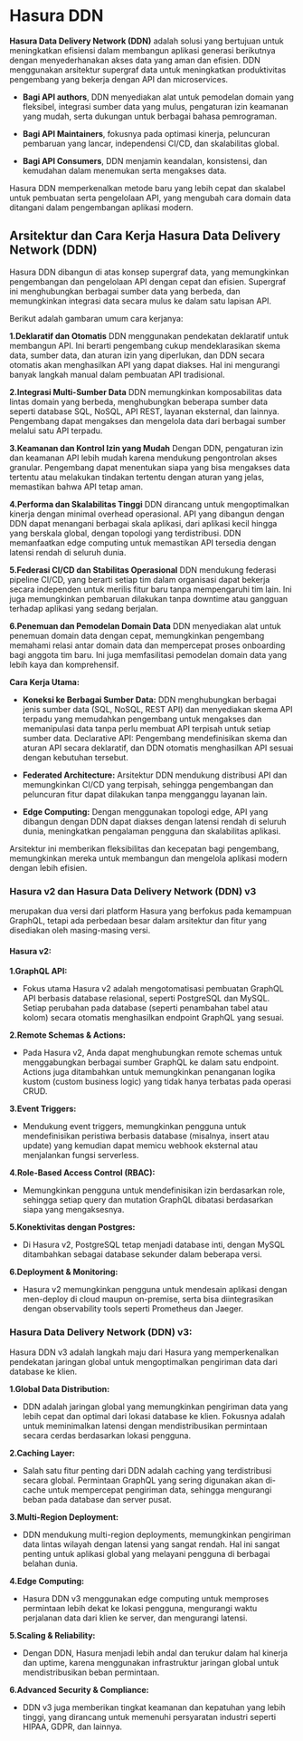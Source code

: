 # Hasura DDN
**Hasura Data Delivery Network (DDN)** adalah solusi yang bertujuan untuk meningkatkan efisiensi dalam membangun aplikasi generasi berikutnya dengan menyederhanakan akses data yang aman dan efisien. DDN menggunakan arsitektur supergraf data untuk meningkatkan produktivitas pengembang yang bekerja dengan API dan microservices.

* **Bagi API authors**, DDN menyediakan alat untuk pemodelan domain yang fleksibel, integrasi sumber data yang mulus, pengaturan izin keamanan yang mudah, serta dukungan untuk berbagai bahasa pemrograman. 

* **Bagi API Maintainers**, fokusnya pada optimasi kinerja, peluncuran pembaruan yang lancar, independensi CI/CD, dan skalabilitas global. 

* **Bagi API Consumers**, DDN menjamin keandalan, konsistensi, dan kemudahan dalam menemukan serta mengakses data.

Hasura DDN memperkenalkan metode baru yang lebih cepat dan skalabel untuk pembuatan serta pengelolaan API, yang mengubah cara domain data ditangani dalam pengembangan aplikasi modern.


## Arsitektur dan Cara Kerja Hasura Data Delivery Network (DDN)

Hasura DDN dibangun di atas konsep supergraf data, yang memungkinkan pengembangan dan pengelolaan API dengan cepat dan efisien. Supergraf ini menghubungkan berbagai sumber data yang berbeda, dan memungkinkan integrasi data secara mulus ke dalam satu lapisan API.

Berikut adalah gambaran umum cara kerjanya:

**1.Deklaratif dan Otomatis**
DDN menggunakan pendekatan deklaratif untuk membangun API. Ini berarti pengembang cukup mendeklarasikan skema data, sumber data, dan aturan izin yang diperlukan, dan DDN secara otomatis akan menghasilkan API yang dapat diakses. Hal ini mengurangi banyak langkah manual dalam pembuatan API tradisional.

**2.Integrasi Multi-Sumber Data**
DDN memungkinkan komposabilitas data lintas domain yang berbeda, menghubungkan beberapa sumber data seperti database SQL, NoSQL, API REST, layanan eksternal, dan lainnya. Pengembang dapat mengakses dan mengelola data dari berbagai sumber melalui satu API terpadu.

**3.Keamanan dan Kontrol Izin yang Mudah**
Dengan DDN, pengaturan izin dan keamanan API lebih mudah karena mendukung pengontrolan akses granular. Pengembang dapat menentukan siapa yang bisa mengakses data tertentu atau melakukan tindakan tertentu dengan aturan yang jelas, memastikan bahwa API tetap aman.

**4.Performa dan Skalabilitas Tinggi**
DDN dirancang untuk mengoptimalkan kinerja dengan minimal overhead operasional. API yang dibangun dengan DDN dapat menangani berbagai skala aplikasi, dari aplikasi kecil hingga yang berskala global, dengan topologi yang terdistribusi. DDN memanfaatkan edge computing untuk memastikan API tersedia dengan latensi rendah di seluruh dunia.

**5.Federasi CI/CD dan Stabilitas Operasional**
DDN mendukung federasi pipeline CI/CD, yang berarti setiap tim dalam organisasi dapat bekerja secara independen untuk merilis fitur baru tanpa mempengaruhi tim lain. Ini juga memungkinkan pembaruan dilakukan tanpa downtime atau gangguan terhadap aplikasi yang sedang berjalan.

**6.Penemuan dan Pemodelan Domain Data**
DDN menyediakan alat untuk penemuan domain data dengan cepat, memungkinkan pengembang memahami relasi antar domain data dan mempercepat proses onboarding bagi anggota tim baru. Ini juga memfasilitasi pemodelan domain data yang lebih kaya dan komprehensif.

**Cara Kerja Utama:**

* **Koneksi ke Berbagai Sumber Data:** DDN menghubungkan berbagai jenis sumber data (SQL, NoSQL, REST API) dan menyediakan skema API terpadu yang memudahkan pengembang untuk mengakses dan memanipulasi data tanpa perlu membuat API terpisah untuk setiap sumber data.
Declarative API: Pengembang mendefinisikan skema dan aturan API secara deklaratif, dan DDN otomatis menghasilkan API sesuai dengan kebutuhan tersebut.

* **Federated Architecture:** Arsitektur DDN mendukung distribusi API dan memungkinkan CI/CD yang terpisah, sehingga pengembangan dan peluncuran fitur dapat dilakukan tanpa mengganggu layanan lain.

* **Edge Computing:** Dengan menggunakan topologi edge, API yang dibangun dengan DDN dapat diakses dengan latensi rendah di seluruh dunia, meningkatkan pengalaman pengguna dan skalabilitas aplikasi.

Arsitektur ini memberikan fleksibilitas dan kecepatan bagi pengembang, memungkinkan mereka untuk membangun dan mengelola aplikasi modern dengan lebih efisien.

### Hasura v2 dan Hasura Data Delivery Network (DDN) v3
merupakan dua versi dari platform Hasura yang berfokus pada kemampuan GraphQL, tetapi ada perbedaan besar dalam arsitektur dan fitur yang disediakan oleh masing-masing versi.

#### **Hasura v2:**

**1.GraphQL API:**

* Fokus utama Hasura v2 adalah mengotomatisasi pembuatan GraphQL API berbasis database relasional, seperti PostgreSQL dan MySQL. Setiap perubahan pada database (seperti penambahan tabel atau kolom) secara otomatis menghasilkan endpoint GraphQL yang sesuai.

**2.Remote Schemas & Actions:**

* Pada Hasura v2, Anda dapat menghubungkan remote schemas untuk menggabungkan berbagai sumber GraphQL ke dalam satu endpoint.
Actions juga ditambahkan untuk memungkinkan penanganan logika kustom (custom business logic) yang tidak hanya terbatas pada operasi CRUD.

**3.Event Triggers:**

* Mendukung event triggers, memungkinkan pengguna untuk mendefinisikan peristiwa berbasis database (misalnya, insert atau update) yang kemudian dapat memicu webhook eksternal atau menjalankan fungsi serverless.

**4.Role-Based Access Control (RBAC):**

* Memungkinkan pengguna untuk mendefinisikan izin berdasarkan role, sehingga setiap query dan mutation GraphQL dibatasi berdasarkan siapa yang mengaksesnya.

**5.Konektivitas dengan Postgres:**

* Di Hasura v2, PostgreSQL tetap menjadi database inti, dengan MySQL ditambahkan sebagai database sekunder dalam beberapa versi.

**6.Deployment & Monitoring:**

* Hasura v2 memungkinkan pengguna untuk mendesain aplikasi dengan men-deploy di cloud maupun on-premise, serta bisa diintegrasikan dengan observability tools seperti Prometheus dan Jaeger.

### **Hasura Data Delivery Network (DDN) v3:**

Hasura DDN v3 adalah langkah maju dari Hasura yang memperkenalkan pendekatan jaringan global untuk mengoptimalkan pengiriman data dari database ke klien.

**1.Global Data Distribution:**

* DDN adalah jaringan global yang memungkinkan pengiriman data yang lebih cepat dan optimal dari lokasi database ke klien. Fokusnya adalah untuk meminimalkan latensi dengan mendistribusikan permintaan secara cerdas berdasarkan lokasi pengguna.

**2.Caching Layer:**

* Salah satu fitur penting dari DDN adalah caching yang terdistribusi secara global. Permintaan GraphQL yang sering digunakan akan di-cache untuk mempercepat pengiriman data, sehingga mengurangi beban pada database dan server pusat.

**3.Multi-Region Deployment:**

* DDN mendukung multi-region deployments, memungkinkan pengiriman data lintas wilayah dengan latensi yang sangat rendah. Hal ini sangat penting untuk aplikasi global yang melayani pengguna di berbagai belahan dunia.

**4.Edge Computing:**

* Hasura DDN v3 menggunakan edge computing untuk memproses permintaan lebih dekat ke lokasi pengguna, mengurangi waktu perjalanan data dari klien ke server, dan mengurangi latensi.

**5.Scaling & Reliability:**

* Dengan DDN, Hasura menjadi lebih andal dan terukur dalam hal kinerja dan uptime, karena menggunakan infrastruktur jaringan global untuk mendistribusikan beban permintaan.

**6.Advanced Security & Compliance:**

* DDN v3 juga memberikan tingkat keamanan dan kepatuhan yang lebih tinggi, yang dirancang untuk memenuhi persyaratan industri seperti HIPAA, GDPR, dan lainnya.
